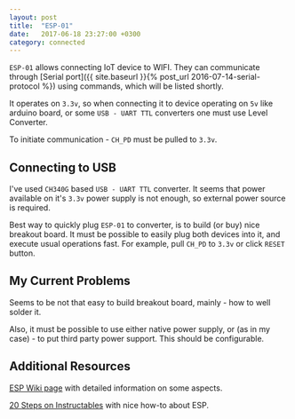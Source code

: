 ```yaml
---
layout: post
title:  "ESP-01"
date:   2017-06-18 23:27:00 +0300
category: connected
---
```


`ESP-01` allows connecting IoT device to WIFI. They can communicate through
[Serial port]({{ site.baseurl }}{% post_url 2016-07-14-serial-protocol %})
using commands, which will be listed shortly.

It operates on `3.3v`, so when connecting it to device operating on `5v` like
arduino board, or some `USB - UART TTL` converters one must use Level Converter.

To initiate communication - `CH_PD` must be pulled to `3.3v`.

Connecting to USB
-----------------

I've used `CH340G` based `USB - UART TTL` converter. It seems that power available
on it's `3.3v` power supply is not enough, so external power source is required.

Best way to quickly plug `ESP-01` to converter, is to build (or buy) nice breakout
board. It must be possible to easily plug both devices into it, and execute usual
operations fast. For example, pull `CH_PD` to `3.3v` or click `RESET` button.

My Current Problems
-------------------

Seems to be not that easy to build breakout board, mainly - how to well solder it.

Also, it must be possible to use either native power supply, or (as in my case) -
to put third party power support. This should be configurable.

Additional Resources
--------------------

[ESP Wiki page][esp-wiki] with detailed information on some aspects.

[20 Steps on Instructables][esp-instructables] with nice how-to about ESP.

[esp-wiki]: http://www.esp8266.com/wiki/doku.php?id=getting-started-with-the-esp8266
[esp-instructables]: http://www.instructables.com/id/Getting-Started-With-the-ESP8266-ESP-01/

[serial]: https://github.com/dimalev/arduino-starters/tree/master/stepmotor